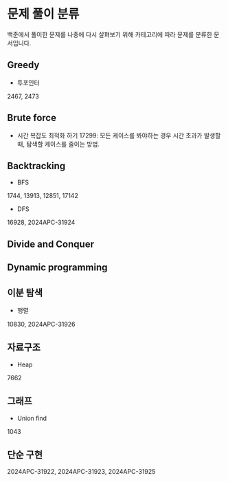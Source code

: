 # 문제 풀이 분류

백준에서 풀이한 문제를 나중에 다시 살펴보기 위해 
카테고리에 따라 문제를 분류한 문서입니다. 

## Greedy

* 투포인터

2467, 2473


## Brute force 

* 시간 복잡도 최적화 하기 
17299: 모든 케이스를 봐야하는 경우 시간 초과가 발생할 때, 탐색할 케이스를 줄이는 방법. 

## Backtracking

* BFS

1744, 13913, 12851, 17142

* DFS 

16928, 2024APC-31924

## Divide and Conquer 

## Dynamic programming

## 이분 탐색
* 행렬

10830, 2024APC-31926

## 자료구조 

* Heap 

7662

## 그래프 

* Union find 

1043


## 단순 구현 
2024APC-31922, 2024APC-31923, 2024APC-31925  

